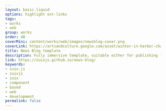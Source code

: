 ```yaml
---
layout: basic.liquid
options: highlight ext-links
tags:
- works
- web
group: works
order: 40
coverMini: content/works/web/images/newsblog-cover.png
coverLink: https://artsandculture.google.com/asset/winter-in-harbor-charles-s-kaelin-american-b-1858-d-1929/yAGKQ92mSgAkYw
title: News Blog template
description: Fully immersive template, suitable either for publishing feeds of news or blog posts. With search and bookmark.
link: https://zuixjs.github.io/news-blog/
keywords:
- zuix.js
- zuixjs
- zuix
- component
- based
- web
- development
permalink: false
---
```

